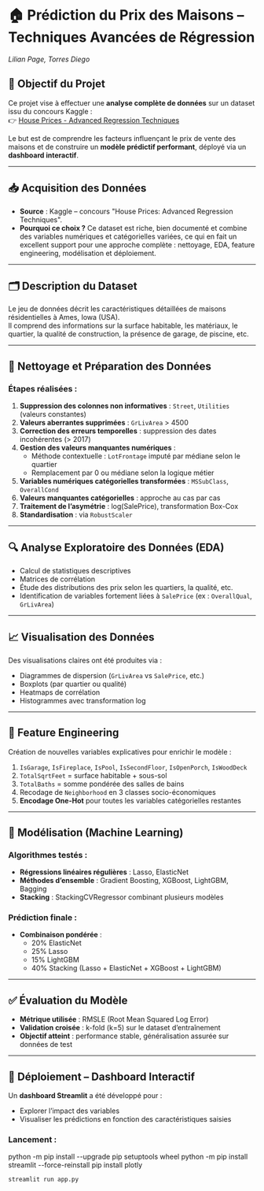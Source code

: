 # 🏠 Prédiction du Prix des Maisons – Techniques Avancées de Régression  
*Lilian Page, Torres Diego*

## 🎯 Objectif du Projet

Ce projet vise à effectuer une **analyse complète de données** sur un dataset issu du concours Kaggle :  
👉 [House Prices - Advanced Regression Techniques](https://www.kaggle.com/c/house-prices-advanced-regression-techniques)

Le but est de comprendre les facteurs influençant le prix de vente des maisons et de construire un **modèle prédictif performant**, déployé via un **dashboard interactif**.

---

## 📥 Acquisition des Données

- **Source** : Kaggle – concours "House Prices: Advanced Regression Techniques".
- **Pourquoi ce choix ?** Ce dataset est riche, bien documenté et combine des variables numériques et catégorielles variées, ce qui en fait un excellent support pour une approche complète : nettoyage, EDA, feature engineering, modélisation et déploiement.

---

## 🗂 Description du Dataset

Le jeu de données décrit les caractéristiques détaillées de maisons résidentielles à Ames, Iowa (USA).  
Il comprend des informations sur la surface habitable, les matériaux, le quartier, la qualité de construction, la présence de garage, de piscine, etc.

---

## 🧼 Nettoyage et Préparation des Données

### Étapes réalisées :

1. **Suppression des colonnes non informatives** : `Street`, `Utilities` (valeurs constantes)
2. **Valeurs aberrantes supprimées** : `GrLivArea` > 4500
3. **Correction des erreurs temporelles** : suppression des dates incohérentes (> 2017)
4. **Gestion des valeurs manquantes numériques** :
   - Méthode contextuelle : `LotFrontage` imputé par médiane selon le quartier
   - Remplacement par 0 ou médiane selon la logique métier
5. **Variables numériques catégorielles transformées** : `MSSubClass`, `OverallCond`
6. **Valeurs manquantes catégorielles** : approche au cas par cas
7. **Traitement de l’asymétrie** : log(SalePrice), transformation Box-Cox
8. **Standardisation** : via `RobustScaler`

---

## 🔍 Analyse Exploratoire des Données (EDA)

- Calcul de statistiques descriptives
- Matrices de corrélation
- Étude des distributions des prix selon les quartiers, la qualité, etc.
- Identification de variables fortement liées à `SalePrice` (ex : `OverallQual`, `GrLivArea`)

---

## 📈 Visualisation des Données

Des visualisations claires ont été produites via :
- Diagrammes de dispersion (`GrLivArea` vs `SalePrice`, etc.)
- Boxplots (par quartier ou qualité)
- Heatmaps de corrélation
- Histogrammes avec transformation log

---

## 🧠 Feature Engineering

Création de nouvelles variables explicatives pour enrichir le modèle :

1. `IsGarage`, `IsFireplace`, `IsPool`, `IsSecondFloor`, `IsOpenPorch`, `IsWoodDeck`
2. `TotalSqrtFeet` = surface habitable + sous-sol
3. `TotalBaths` = somme pondérée des salles de bains
4. Recodage de `Neighborhood` en 3 classes socio-économiques
5. **Encodage One-Hot** pour toutes les variables catégorielles restantes

---

## 🤖 Modélisation (Machine Learning)

### Algorithmes testés :

- **Régressions linéaires régulières** : Lasso, ElasticNet  
- **Méthodes d’ensemble** : Gradient Boosting, XGBoost, LightGBM, Bagging  
- **Stacking** : StackingCVRegressor combinant plusieurs modèles

### Prédiction finale :

- **Combinaison pondérée** :
  - 20% ElasticNet  
  - 25% Lasso  
  - 15% LightGBM  
  - 40% Stacking (Lasso + ElasticNet + XGBoost + LightGBM)

---

## ✅ Évaluation du Modèle

- **Métrique utilisée** : RMSLE (Root Mean Squared Log Error)
- **Validation croisée** : k-fold (k=5) sur le dataset d’entraînement
- **Objectif atteint** : performance stable, généralisation assurée sur données de test

---

## 🚀 Déploiement – Dashboard Interactif

Un **dashboard Streamlit** a été développé pour :

- Explorer l’impact des variables
- Visualiser les prédictions en fonction des caractéristiques saisies

### Lancement :

python -m pip install --upgrade pip setuptools wheel
python -m pip install streamlit --force-reinstall
pip install plotly


```bash
streamlit run app.py
